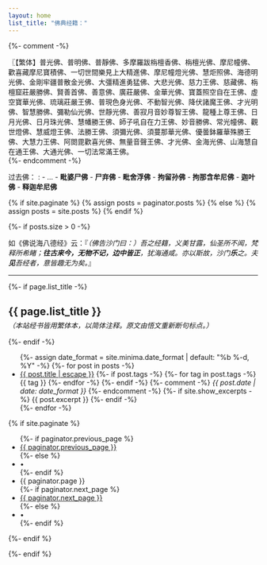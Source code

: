 ```yaml
---
layout: home
list_title: "佛典经籍："
---
```


{%- comment -%} 
<div>〖【繁体】普光佛、普明佛、普靜佛、多摩羅跋栴檀香佛、栴檀光佛、摩尼幢佛、歡喜藏摩尼寶積佛、一切世間樂見上大精進佛、摩尼幢燈光佛、慧炬照佛、海德明光佛、金剛牢疆普散金光佛、大彊精進勇猛佛、大悲光佛、慈力王佛、慈藏佛、栴檀窟莊嚴勝佛、賢善首佛、善意佛、廣莊嚴佛、金華光佛、寶蓋照空自在王佛、虛空寶華光佛、琉璃莊嚴王佛、普現色身光佛、不動智光佛、降伏諸魔王佛、才光明佛、智慧勝佛、彌勒仙光佛、世靜光佛、善寂月音妙尊智王佛、龍種上尊王佛、日月光佛、日月珠光佛、慧幡勝王佛、師子吼自在力王佛、妙音勝佛、常光幢佛、觀世燈佛、慧威燈王佛、法勝王佛、須彌光佛、須蔓那華光佛、優曇鉢羅華殊勝王佛、大慧力王佛、阿閦毘歡喜光佛、無量音聲王佛、才光佛、金海光佛、山海慧自在通王佛、大通光佛、一切法常滿王佛。</div>
{%- endcomment -%}

过去佛：
: - ...
    - **毗婆尸佛**
      - **尸弃佛**
        - **毗舍浮佛**
          - **拘留孙佛**
            - **拘那含牟尼佛**
              - **迦叶佛**
                - **释迦牟尼佛**

{% if site.paginate %}
  {% assign posts = paginator.posts %}
{% else %}
  {% assign posts = site.posts %}
{% endif %}

{%- if posts.size > 0 -%}
  <div style="margin-bottom: 15px;">如《佛说海八德经》云：『<span style="font-style: italic;">（佛告沙门曰：）吾之经籍，义美甘露，仙圣所不闻，梵释所希睹；<strong>往古来今，无物不记，边中皆正</strong>，犹海通咸。亦以斯故，沙门<strong>乐</strong>之。夫<em><strong>见</strong>吾经</em>者，<em>意</em>皆趣<em>无为</em>矣。</span>』</div>
  <hr>
  {%- if page.list_title -%}
  <h2 class="post-list-heading" style="margin-bottom: 5px;">{{ page.list_title }}</h2>
  <div style="margin-bottom: 15px; font-style: italic;">（本站经书皆用繁体本，以简体注释。原文由悟文重新断句标点。）</div>
  {%- endif -%}
  <ul class="post-list">
    {%- assign date_format = site.minima.date_format | default: "%b %-d, %Y" -%}
    {%- for post in posts -%}
    <li>
      <span>
        <a class="post-link" href="{{ post.url | relative_url }}">{{ post.title | escape }}</a>
        <span class="post-meta post-tags">
          {%- if post.tags -%}
            {%- for tag in post.tags -%}
              <span>{{ tag }}</span>
            {%- endfor -%}
          {%- endif -%}
        </span>
        {%- comment -%}
        <span class="post-meta">
          <i>{{ post.date | date: date_format }}</i>
        </span>
        {%- endcomment -%}
      </span>
      {%- if site.show_excerpts -%}
        {{ post.excerpt }}
      {%- endif -%}
    </li>
    {%- endfor -%}
  </ul>

  {% if site.paginate %}
    <div class="pager">
      <ul class="pagination">
      {%- if paginator.previous_page %}
        <li><a href="{{ paginator.previous_page_path | relative_url }}" class="previous-page">{{ paginator.previous_page }}</a></li>
      {%- else %}
        <li><div class="pager-edge">•</div></li>
      {%- endif %}
        <li><div class="current-page">{{ paginator.page }}</div></li>
      {%- if paginator.next_page %}
        <li><a href="{{ paginator.next_page_path | relative_url }}" class="next-page">{{ paginator.next_page }}</a></li>
      {%- else %}
        <li><div class="pager-edge">•</div></li>
      {%- endif %}
      </ul>
    </div>
  {%- endif %}

{%- endif %}
